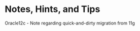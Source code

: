 Notes, Hints, and Tips
====================

Oracle12c - Note regarding quick-and-dirty migration from 11g
